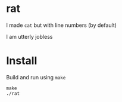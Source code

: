 # rat
I made `cat` but with line numbers (by default) 

I am utterly jobless

# Install
Build and run using `make`

```make
make
./rat
```
